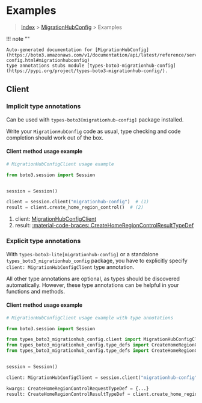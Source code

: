 # Examples

> [Index](../README.md) > [MigrationHubConfig](./README.md) > Examples

!!! note ""

    Auto-generated documentation for [MigrationHubConfig](https://boto3.amazonaws.com/v1/documentation/api/latest/reference/services/migrationhub-config.html#migrationhubconfig)
    type annotations stubs module [types-boto3-migrationhub-config](https://pypi.org/project/types-boto3-migrationhub-config/).

## Client

### Implicit type annotations

Can be used with `types-boto3[migrationhub-config]` package installed.

Write your `MigrationHubConfig` code as usual,
type checking and code completion should work out of the box.


#### Client method usage example

```python
# MigrationHubConfigClient usage example

from boto3.session import Session


session = Session()

client = session.client("migrationhub-config")  # (1)
result = client.create_home_region_control()  # (2)
```

1. client: [MigrationHubConfigClient](./client.md)
2. result: [:material-code-braces: CreateHomeRegionControlResultTypeDef](./type_defs.md#createhomeregioncontrolresulttypedef)






### Explicit type annotations

With `types-boto3-lite[migrationhub-config]`
or a standalone `types_boto3_migrationhub_config` package, you have to explicitly specify `client: MigrationHubConfigClient` type annotation.

All other type annotations are optional, as types should be discovered automatically.
However, these type annotations can be helpful in your functions and methods.


#### Client method usage example

```python
# MigrationHubConfigClient usage example with type annotations

from boto3.session import Session

from types_boto3_migrationhub_config.client import MigrationHubConfigClient
from types_boto3_migrationhub_config.type_defs import CreateHomeRegionControlResultTypeDef
from types_boto3_migrationhub_config.type_defs import CreateHomeRegionControlRequestTypeDef


session = Session()

client: MigrationHubConfigClient = session.client("migrationhub-config")

kwargs: CreateHomeRegionControlRequestTypeDef = {...}
result: CreateHomeRegionControlResultTypeDef = client.create_home_region_control(**kwargs)
```






